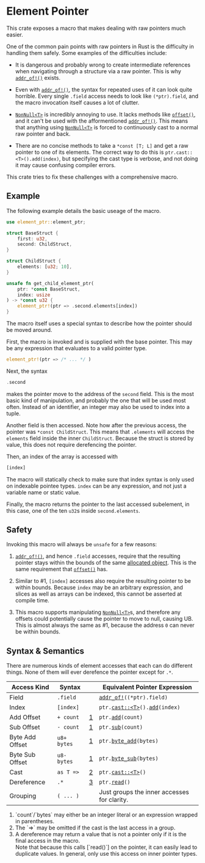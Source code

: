 # Element Pointer

This crate exposes a macro that makes dealing with raw pointers much easier.

One of the common pain points with raw pointers in Rust is the difficulty in handling them safely.
Some examples of the difficulties include:

* It is dangerous and probably wrong to create intermediate references when navigating
    through a structure via a raw pointer. This is why [`addr_of!()`] exists.
    
* Even with [`addr_of!()`], the syntax for repeated uses of it can look quite horrible. Every
    single `.field` access needs to look like `(*ptr).field`, and the macro invocation itself causes
    a lot of clutter.

* [`NonNull<T>`] is incredibly annoying to use. It lacks methods like [`offset()`], and it can't be used
    with the afformentioned [`addr_of!()`]. This means that anything using [`NonNull<T>`] is forced to
    continuously cast to a normal raw pointer and back.

* There are no concise methods to take a `*const [T; L]` and get a raw pointer to one of its elements.
    The correct way to do this is `ptr.cast::<T>().add(index)`, but specifying the cast type is
    verbose, and not doing it may cause confusing compiler errors.

This crate tries to fix these challenges with a comprehensive macro.

## Example

The following example details the basic useage of the macro.

```rust
use element_ptr::element_ptr;

struct BaseStruct {
    first: u32,
    second: ChildStruct,
}

struct ChildStruct {
    elements: [u32; 10],
}

unsafe fn get_child_element_ptr(
    ptr: *const BaseStruct,
    index: usize
) -> *const u32 {
    element_ptr!(ptr => .second.elements[index])
}
```

The macro itself uses a special syntax to describe how the pointer should be moved around.

First, the macro is invoked and is supplied with the base pointer. This may be any expression
that evaluates to a valid pointer type.

```rust
element_ptr!(ptr => /* ... */ )
```

Next, the syntax

```rust
.second
```

makes the pointer move to the address of the `second` field. This is the most basic
kind of manipulation, and probably the one that will be used most often. Instead of an
identifier, an integer may also be used to index into a tuple.

Another field is then accessed. Note how after the previous access,
the pointer was `*const ChildStruct`. This means that `.elements` will access
the `elements` field inside the inner `ChildStruct`. Because the struct is stored by value,
this does not require derefencing the pointer.

Then, an index of the array is accessed with

```rs
[index]
```

The macro will statically check to make sure that index syntax is only used on indexable pointee types.
`index` can be any expression, and not just a variable name or static value.

Finally, the macro returns the pointer to the last accessed subelement, in this case, one of the ten `u32`s
inside `second.elements`.

## Safety

Invoking this macro will always be `unsafe` for a few reasons:

1. [`addr_of!()`], and hence `.field` accesses, require that the resulting pointer
    stays within the bounds of the same [allocated object].
    This is the same requirement that [`offset()`] has.
    
2. Similar to #1, `[index]` accesses also require the resulting pointer to be within bounds.
    Because `index` may be an arbitrary expression, and slices as well as arrays can be indexed,
    this cannot be asserted at compile time.
    
3. This macro supports manipulating [`NonNull<T>`]s, and therefore any offsets could potentially
    cause the pointer to move to null, causing UB. This is almost always the same as #1, because
    the address `0` can never be within bounds.
    
## Syntax & Semantics

There are numerous kinds of element accesses that each can do different things. None of them will ever
derefence the pointer except for `.*`.

| Access Kind     | Syntax        |           | Equivalent Pointer Expression                  |
|-----------------|---------------|-----------|------------------------------------------------|
| Field           | `.field`      |           | <code>[addr_of!]\((*ptr).field)</code>         |
| Index           | `[index]`     |           | <code>ptr.[cast::\<T>]\().[add]\(index)</code> |
| Add Offset      | `+ count`     | [1](#sl1) | <code>ptr.[add]\(count)</code>                 |
| Sub Offset      | `- count`     | [1](#sl1) | <code>ptr.[sub]\(count)</code>                 |
| Byte Add Offset | `u8+ bytes`   | [1](#sl1) | <code>ptr.[byte_add]\(bytes)</code>            |
| Byte Sub Offset | `u8- bytes`   | [1](#sl1) | <code>ptr.[byte_sub]\(bytes)</code>            |
| Cast            | `as T =>`     | [2](#sl2) | <code>ptr.[cast::\<T>]\()</code>               |
| Dereference     | `.*`          | [3](#sl3) | <code>ptr.[read]\()</code>                     |
| Grouping        | `( ... )`     |           | Just groups the inner accesses for clarity.    |


1. <span id="sl1">
    `count`/`bytes` may either be an integer literal or an expression wrapped in parentheses.
    </span>
2. <span id="sl2">
    The `=>` may be omitted if the cast is the last access in a group.
    </span>
3. <span id="sl3">
    A dereference may return a value that is not a pointer only if it is the final access in the macro.<br>
    Note that because this calls [`read()`] on the pointer, it can easily lead to duplicate values.
    In general, only use this access on inner pointer types.
    </span>

[`addr_of!()`]: https://doc.rust-lang.org/core/ptr/macro.addr_of.html
[addr_of!]: https://doc.rust-lang.org/core/ptr/macro.addr_of.html
[`NonNull<T>`]: https://doc.rust-lang.org/core/ptr/struct.NonNull.html
[`offset()`]: https://doc.rust-lang.org/core/primitive.pointer.html#method.offset
[allocated object]: https://doc.rust-lang.org/core/ptr/index.html#allocated-object
[cast::\<T>]: https://doc.rust-lang.org/core/primitive.pointer.html#method.cast
[add]: https://doc.rust-lang.org/core/primitive.pointer.html#method.add
[sub]: https://doc.rust-lang.org/core/primitive.pointer.html#method.add
[byte_add]: https://doc.rust-lang.org/core/primitive.pointer.html#method.byte_add
[byte_sub]: https://doc.rust-lang.org/core/primitive.pointer.html#method.byte_sub
[read]: https://doc.rust-lang.org/core/primitive.pointer.html#method.read
[`read()`]: https://doc.rust-lang.org/core/primitive.pointer.html#method.read
